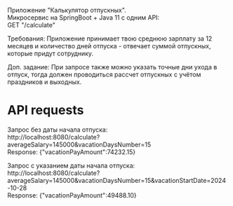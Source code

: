 Приложение "Калькулятор отпускных".  
Микросервис на SpringBoot + Java 11 c одним API:  
GET "/calculate"  

Требования: Приложение принимает твою среднюю зарплату за 12 месяцев и количество дней отпуска - отвечает суммой отпускных, которые придут сотруднику.  

Доп. задание: При запросе также можно указать точные дни ухода в отпуск, тогда должен проводиться рассчет отпускных с учётом праздников и выходных.  
# API requests
Запрос без даты начала отпуска:  
http://localhost:8080/calculate?averageSalary=145000&vacationDaysNumber=15  
Response: {"vacationPayAmount":74232.15}  

Запрос с указанием даты начала отпуска:  
http://localhost:8080/calculate?averageSalary=145000&vacationDaysNumber=15&vacationStartDate=2024-10-28  
Response: {"vacationPayAmount":49488.10}  
